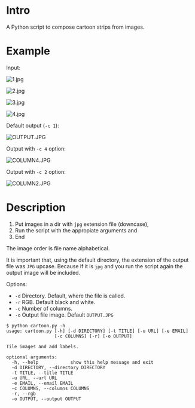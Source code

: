 # Intro

A Python script to compose cartoon strips from images.

# Example

Input:

![1.jpg](1.jpg)

![2.jpg](2.jpg)

![3.jpg](3.jpg)

![4.jpg](4.jpg)

Default output (`-c 1`):

![OUTPUT.JPG](OUTPUT.JPG)

Output with `-c 4` option:


![COLUMN4.JPG](COLUMN4.JPG)

Output with `-c 2` option:

![COLUMN2.JPG](COLUMN2.JPG)


# Description

1. Put images in a dir with `jpg` extension file (downcase),
2. Run the script with the appropiate arguments and
3. End

The image order is file name alphabetical.

It is important that, using the default directory, the extension of the output
file was `JPG` upcase. Because if it is `jpg` and you run the script again the
output image will be included.

Options:

* `-d` Directory. Default, where the file is called.
* `-r` RGB. Default black and white.
* `-c` Number of columns.
* `-o` Output file image. Default `OUTPUT.JPG`

```
$ python cartoon.py -h
usage: cartoon.py [-h] [-d DIRECTORY] [-t TITLE] [-u URL] [-e EMAIL]
                  [-c COLUMNS] [-r] [-o OUTPUT]

Tile images and add labels.

optional arguments:
  -h, --help            show this help message and exit
  -d DIRECTORY, --directory DIRECTORY
  -t TITLE, --title TITLE
  -u URL, --url URL
  -e EMAIL, --email EMAIL
  -c COLUMNS, --columns COLUMNS
  -r, --rgb
  -o OUTPUT, --output OUTPUT
```
